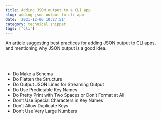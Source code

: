 ```yaml
---
title: Adding JSON output to a CLI app
slug: adding-json-output-to-cli-app
date: '2021-12-06 10:27:51'
category: technical.snippet
tags: ['cli']
---
```


An
[article](https://blog.kellybrazil.com/2021/12/03/tips-on-adding-json-output-to-your-cli-app/)
suggesting best practices for adding JSON output to CLI apps, and mentioning why
JSON output is a good idea.<br></br><br></br>

- Do Make a Schema
- Do Flatten the Structure
- Do Output JSON Lines for Streaming Output
- Do Use Predictable Key Names
- Do Pretty Print with Two Spaces or Don’t Format at All
- Don’t Use Special Characters in Key Names
- Don’t Allow Duplicate Keys
- Don’t Use Very Large Numbers
